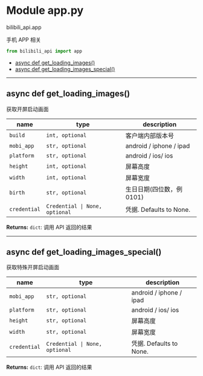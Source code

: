 # Module app.py


bilibili_api.app

手机 APP 相关


``` python
from bilibili_api import app
```

- [async def get\_loading\_images()](#async-def-get\_loading\_images)
- [async def get\_loading\_images\_special()](#async-def-get\_loading\_images\_special)

---

## async def get_loading_images()

获取开屏启动画面


| name | type | description |
| - | - | - |
| `build` | `int, optional` | 客户端内部版本号 |
| `mobi_app` | `str, optional` | android / iphone / ipad |
| `platform` | `str, optional` | android / ios/ ios |
| `height` | `int, optional` | 屏幕高度 |
| `width` | `int, optional` | 屏幕宽度 |
| `birth` | `str, optional` | 生日日期(四位数，例 0101) |
| `credential` | `Credential \| None, optional` | 凭据. Defaults to None. |

**Returns:** `dict`:  调用 API 返回的结果




---

## async def get_loading_images_special()

获取特殊开屏启动画面


| name | type | description |
| - | - | - |
| `mobi_app` | `str, optional` | android / iphone / ipad |
| `platform` | `str, optional` | android / ios/ ios |
| `height` | `str, optional` | 屏幕高度 |
| `width` | `str, optional` | 屏幕宽度 |
| `credential` | `Credential \| None, optional` | 凭据. Defaults to None. |

**Returns:** `dict`:  调用 API 返回的结果




